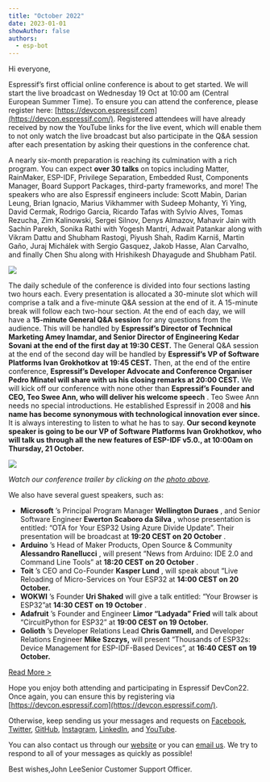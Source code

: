 ```yaml
---
title: "October 2022"
date: 2023-01-01
showAuthor: false
authors: 
  - esp-bot
---
```

Hi everyone,

Espressif’s first official online conference is about to get started. We will start the live broadcast on Wednesday 19 Oct at 10:00 am (Central European Summer Time). To ensure you can attend the conference, please register here: [https://devcon.espressif.com](https://devcon.espressif.com/). Registered attendees will have already received by now the YouTube links for the live event, which will enable them to not only watch the live broadcast but also participate in the Q&A session after each presentation by asking their questions in the conference chat.

A nearly six-month preparation is reaching its culmination with a rich program. You can expect __over 30 talks__  on topics including Matter, RainMaker, ESP-IDF, Privilege Separation, Embedded Rust, Components Manager, Board Support Packages, third-party frameworks, and more! The speakers who are also Espressif engineers include: Scott Mabin, Darian Leung, Brian Ignacio, Marius Vikhammer with Sudeep Mohanty, Yi Ying, David Cermak, Rodrigo Garcia, Ricardo Tafas with Sylvio Alves, Tomas Rezucha, Zim Kalinowski, Sergei Silnov, Denys Almazov, Mahavir Jain with Sachin Parekh, Sonika Rathi with Yogesh Mantri, Adwait Patankar along with Vikram Dattu and Shubham Rastogi, Piyush Shah, Radim Karniš, Martin Gaño, Juraj Michálek with Sergio Gasquez, Jakob Hasse, Alan Carvalho, and finally Chen Shu along with Hrishikesh Dhayagude and Shubham Patil.

![](https://miro.medium.com/v2/resize:fit:640/format:webp/0*e-xcoHTjwQAjGe73.png)

The daily schedule of the conference is divided into four sections lasting two hours each. Every presentation is allocated a 30-minute slot which will comprise a talk and a five-minute Q&A session at the end of it. A 15-minute break will follow each two-hour section. At the end of each day, we will have a __15-minute General Q&A session__  for any questions from the audience. This will be handled by __Espressif’s Director of Technical Marketing Amey Inamdar, and Senior Director of Engineering Kedar Sovani at the end of the first day at 19:30 CEST.__  The General Q&A session at the end of the second day will be handled by __Espressif’s VP of Software Platforms Ivan Grokhotkov at 19:45 CEST.__  Then, at the end of the entire conference, __Espressif’s Developer Advocate and Conference Organiser Pedro Minatel will share with us his closing remarks at 20:00 CEST.__  We will kick off our conference with none other than __Espressif’s Founder and CEO, Teo Swee Ann, who will deliver his welcome speech__ . Teo Swee Ann needs no special introductions. He established Espressif in 2008 and __his name has become synonymous with technological innovation ever since.__  It is always interesting to listen to what he has to say. __Our second keynote speaker is going to be our VP of Software Platforms Ivan Grokhotkov, who will talk us through all the new features of ESP-IDF v5.0., at 10:00am on Thursday, 21 October.__ 

![](https://miro.medium.com/v2/resize:fit:640/format:webp/0*2DwMZ_p1OnnTtagJ.png)

*Watch our conference trailer by clicking on the *[*photo above*](https://youtu.be/2p5TyOu2an4)*.*

We also have several guest speakers, such as:

- __Microsoft__ ’s Principal Program Manager __Wellington Duraes__ , and Senior Software Engineer __Ewerton Scaboro da Silva__ , whose presentation is entitled: “OTA for Your ESP32 Using Azure Divide Update”. Their presentation will be broadcast at __19:20 CEST on 20 October__ .
- __Arduino__ ’s Head of Maker Products, Open Source & Community __Alessandro Ranellucci__ , will present “News from Arduino: IDE 2.0 and Command Line Tools” at __18:20 CEST on 20 October__ .
- __Toit__ ’s CEO and Co-Founder __Kasper Lund__ , will speak about “Live Reloading of Micro-Services on Your ESP32 at __14:00 CEST on 20 October.__ 
- __WOKWI__ ’s Founder __Uri Shaked__  will give a talk entitled: “Your Browser is ESP32”at __14:30 CEST on 19 October__ .
- __Adafruit__ ’s Founder and Engineer __Limor “Ladyada” Fried__ will talk about “CircuitPython for ESP32” at __19:00 CEST on 19 October.__ 
- __Golioth__ ’s Developer Relations Lead __Chris Gammell,__ and Developer Relations Engineer __Mike Szczys,__ will present “Thousands of ESP32s: Device Management for ESP-IDF-Based Devices”, at __16:40 CEST on 19 October.__ 

[Read More >](https://www.espressif.com/en/company/newsroom/news)

Hope you enjoy both attending and participating in Espressif DevCon22. Once again, you can ensure this by registering via [https://devcon.espressif.com](https://devcon.espressif.com/).

Otherwise, keep sending us your messages and requests on [Facebook](https://www.facebook.com/espressif), [Twitter](https://twitter.com/EspressifSystem), [GitHub](https://github.com/espressif), [Instagram](https://www.instagram.com/espressif_systems_official/), [LinkedIn](https://www.linkedin.com/company/espressif-systems/), and [YouTube](https://www.youtube.com/c/EspressifSystems).

You can also contact us through our [website](https://www.espressif.com/en/contact-us/sales-questions) or you can [email us](mailto:newsletter@espressif.com). We try to respond to all of your messages as quickly as possible!

Best wishes,John LeeSenior Customer Support Officer.
